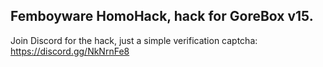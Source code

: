 ## Femboyware HomoHack, hack for GoreBox v15.

Join Discord for the hack, just a simple verification captcha:
https://discord.gg/NkNrnFe8
